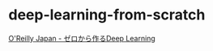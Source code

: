 # deep-learning-from-scratch

[O'Reilly Japan - ゼロから作るDeep Learning](https://www.oreilly.co.jp/books/9784873117584/)